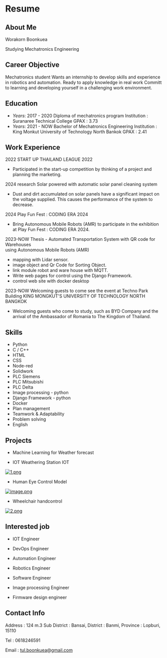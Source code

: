 # Resume

## About Me
Worakorn Boonkuea

Studying Mechatronics Engineering

## Career Objective
Mechatronics student Wants an internship to develop skills and experience in robotics and automation. 
Ready to apply knowledge in real work Committ to learning and developing yourself in a challenging work environment.

## Education
- *Years*: 2017 - 2020
   Diploma of mechatronics program
   Institution : Suranaree Technical College
   GPAX : 3.73
- *Years*: 2021 - NOW
   Bachelor of Mechatronics Engineering 
   Institution : King Monkut University of Technology North Bankok
   GPAX : 2.41

## Work Experience
2022
  START UP THAILAND LEAGUE 2022
  - Participated in the start-up competition by thinking of a project and planning the marketing.
  
2024
  research Solar powered with automatic solar panel cleaning system
  - Dust and dirt accumulated on solar panels have a significant impact on the voltage supplied. This causes the performance of the system to decrease.

2024
  Play Fun Fest : CODING ERA 2024
  - Bring Autonomous Mobile Robots (AMR) to participate in the exhibition at Play Fun Fest : CODING ERA 2024.

2023-NOW
  Thesis - Automated Transportation System with QR code for Warehouses  
  using Autonomous Mobile Robots (AMR)
  - mapping with Lidar sensor.
  - image object and Qr Code for Sorting Object.
  - link module robot and ware house with MQTT.
  - Write web pages for control using the Django Framework.
  - control web site with docker desktop
    
2023-NOW
  Welcoming guests to come see the event at Techno Park Building KING MONGKUT'S UNIVERSITY OF TECHNOLOGY NORTH BANGKOK
  - Welcoming guests who come to study, such as BYD Company and the arrival of the Ambassador of Romania to The Kingdom of Thailand.

## Skills
- Python
- C / C++
- HTML
- CSS
- Node-red
- Solidwork
- PLC Siemens
- PLC Mitsubishi
- PLC Delta
- Image processing   - python
- Django Framework - python
- Docker
- Plan management
- Teamwork & Adaptability
- Problem solving
- English

## Projects
- Machine Learning for Weather forecast
  
- IOT Weathering Station IOT

[![1.png](https://i.postimg.cc/XJYRgHXD/1.png)](https://postimg.cc/FfwCrxyj)

- Human Eye Control Model

[![image.png](https://i.postimg.cc/9XnhLhdP/image.png)](https://postimg.cc/yWctN2rW)

- Wheelchair handcontrol

[![2.png](https://i.postimg.cc/4nk2jBNG/2.png)](https://postimg.cc/tnkzxdxv)

## Interested job
- IOT Engineer

- DevOps Engineer

- Automation Engineer

- Robotics Engineer

- Software Engineer

- Image processing Engineer

- Firmware design engineer
 
## Contact Info
Address : 124 m.3 Sub District : Bansai,
District : Banmi, Province : Lopburi, 15110

Tel : 0618246591

Email : tul.boonkuea@gmail.com
